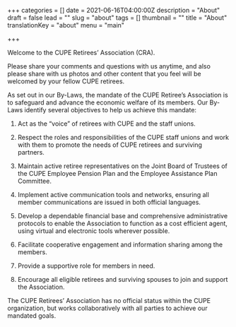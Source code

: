 +++
categories = []
date = 2021-06-16T04:00:00Z
description = "About"
draft = false
lead = ""
slug = "about"
tags = []
thumbnail = ""
title = "About"
translationKey = "about"
menu = "main"

+++

Welcome to the CUPE Retirees’ Association (CRA).

Please share your comments and questions with us anytime, and also please share with us photos and other content that you feel will be welcomed by your fellow CUPE retirees.

As set out in our By-Laws, the mandate of the CUPE Retiree’s Association is to safeguard and advance the economic welfare of its members. Our By-Laws identify several objectives to help us achieve this mandate:

1. Act as the “voice” of retirees with CUPE and the staff unions.

1. Respect the roles and responsibilities of the CUPE staff unions and work with them to promote the needs of CUPE retirees and surviving partners.

1. Maintain active retiree representatives on the Joint Board of Trustees of the CUPE Employee Pension Plan and the Employee Assistance Plan Committee.

1. Implement active communication tools and networks, ensuring all member communications are issued in both official languages.

1. Develop a dependable financial base and comprehensive administrative protocols to enable the Association to function as a cost efficient agent, using virtual and electronic tools wherever possible.

1. Facilitate cooperative engagement and information sharing among the members.

1. Provide a supportive role for members in need.

1. Encourage all eligible retirees and surviving spouses to join and support the Association.

The CUPE Retirees’ Association has no official status within the CUPE organization, but works collaboratively with all parties to achieve our mandated goals.

 
